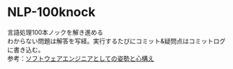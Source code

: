 # NLP-100knock
言語処理100本ノックを解き進める<br>
わからない問題は解答を写経。実行するたびにコミット&疑問点はコミットログに書き込む。<br>
参考：[ソフトウェアエンジニアとしての姿勢と心構え](https://speakerdeck.com/recruitengineers/software-engineers-survival-guide?slide=22)<br>
